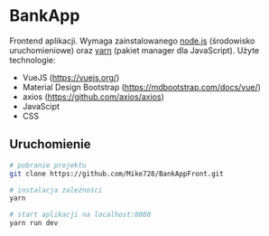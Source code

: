 # BankApp

Frontend aplikacji. Wymaga zainstalowanego [node.js](https://nodejs.org/en/) (środowisko uruchomieniowe) oraz [yarn](https://yarnpkg.com/lang/en/) (pakiet manager dla JavaScript).
Użyte technologie:
- VueJS (https://vuejs.org/)
- Material Design Bootstrap (https://mdbootstrap.com/docs/vue/)
- axios (https://github.com/axios/axios)
- JavaScipt
- CSS

## Uruchomienie

``` bash
# pobranie projektu
git clone https://github.com/Mike728/BankAppFront.git

# instalacja zależności
yarn

# start aplikacji na localhost:8080
yarn run dev
```
